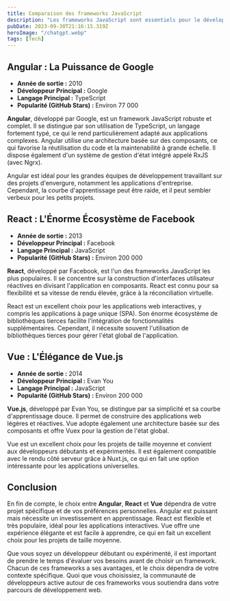 ```yaml
---
title: Comparaison des frameworks JavaScript
description: "Les frameworks JavaScript sont essentiels pour le développement web moderne, mais le choix entre Angular, React et Vue peut être délicat. Dans cet article, nous allons examiner en détail ces trois frameworks, en comparant leur popularité, leurs caractéristiques clés, et leurs cas d'utilisation les plus courants. Que vous soyez un développeur débutant ou expérimenté, cette comparaison vous aidera à prendre une décision éclairée sur le framework qui convient le mieux à votre prochain projet."
pubDate: 2023-09-30T21:16:15.319Z
heroImage: "/chatgpt.webp"
tags: [Tech]
---
```


## Angular : La Puissance de Google

- **Année de sortie :** 2010
- **Développeur Principal :** Google
- **Langage Principal :** TypeScript
- **Popularité (GitHub Stars) :** Environ 77 000

**Angular**, développé par Google, est un framework JavaScript robuste et complet. Il se distingue par son utilisation de TypeScript, un langage fortement typé, ce qui le rend particulièrement adapté aux applications complexes. Angular utilise une architecture basée sur des composants, ce qui favorise la réutilisation du code et la maintenabilité à grande échelle. Il dispose également d'un système de gestion d'état intégré appelé RxJS (avec Ngrx).

Angular est idéal pour les grandes équipes de développement travaillant sur des projets d'envergure, notamment les applications d'entreprise. Cependant, la courbe d'apprentissage peut être raide, et il peut sembler verbeux pour les petits projets.

## React : L'Énorme Écosystème de Facebook

- **Année de sortie :** 2013
- **Développeur Principal :** Facebook
- **Langage Principal :** JavaScript
- **Popularité (GitHub Stars) :** Environ 200 000

**React**, développé par Facebook, est l'un des frameworks JavaScript les plus populaires. Il se concentre sur la construction d'interfaces utilisateur réactives en divisant l'application en composants. React est connu pour sa flexibilité et sa vitesse de rendu élevée, grâce à la réconciliation virtuelle.

React est un excellent choix pour les applications web interactives, y compris les applications à page unique (SPA). Son énorme écosystème de bibliothèques tierces facilite l'intégration de fonctionnalités supplémentaires. Cependant, il nécessite souvent l'utilisation de bibliothèques tierces pour gérer l'état global de l'application.

## Vue : L'Élégance de Vue.js

- **Année de sortie :** 2014
- **Développeur Principal :** Evan You
- **Langage Principal :** JavaScript
- **Popularité (GitHub Stars) :** Environ 200 000

**Vue.js**, développé par Evan You, se distingue par sa simplicité et sa courbe d'apprentissage douce. Il permet de construire des applications web légères et réactives. Vue adopte également une architecture basée sur des composants et offre Vuex pour la gestion de l'état global.

Vue est un excellent choix pour les projets de taille moyenne et convient aux développeurs débutants et expérimentés. Il est également compatible avec le rendu côté serveur grâce à Nuxt.js, ce qui en fait une option intéressante pour les applications universelles.

## Conclusion

En fin de compte, le choix entre **Angular**, **React** et **Vue** dépendra de votre projet spécifique et de vos préférences personnelles. Angular est puissant mais nécessite un investissement en apprentissage. React est flexible et très populaire, idéal pour les applications interactives. Vue offre une expérience élégante et est facile à apprendre, ce qui en fait un excellent choix pour les projets de taille moyenne.

Que vous soyez un développeur débutant ou expérimenté, il est important de prendre le temps d'évaluer vos besoins avant de choisir un framework. Chacun de ces frameworks a ses avantages, et le choix dépendra de votre contexte spécifique. Quoi que vous choisissiez, la communauté de développeurs active autour de ces frameworks vous soutiendra dans votre parcours de développement web.
